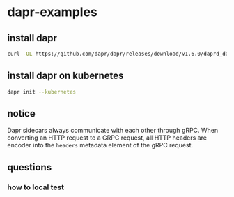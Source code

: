 # dapr-examples
## install dapr
```bash
curl -OL https://github.com/dapr/dapr/releases/download/v1.6.0/daprd_darwin_amd64.tar.gz

```
## install dapr on kubernetes
```bash
dapr init --kubernetes
```
## notice
Dapr sidecars always communicate with each other through gRPC.
When converting an HTTP request to a GRPC request, all HTTP headers are encoder into the `headers` metadata element of the gRPC request.
## questions
### how to local test
